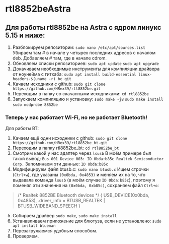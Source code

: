 # rtl8852beAstra
## Для работы rtl8852be на Astra с ядром линукс 5.15 и ниже:
1. Разблокируем репозитории: 
```sudo nano /etc/apt/sources.list```
Убираем там # в начале у четырех последних адресов с началом deb.
Добавляем # там, где в начале cdrom.
2. Обновляем списки репозиториев: 
```sudo apt update```
```sudo apt upgrade```
3. Докачиваем необходимые инструменты для компиляции драйвера от ноунейма с гитхаба: 
```sudo apt install build-essential linux-headers-$(uname -r) bc git```
4. Качаем исходники с github: 
```sudo git clone https://github.com/HRex39/rtl8852be.git```
5. Переходим в папку со скачанными исходниками:
```cd rtl8852be```
6. Запускаем компиляцию и установку: 
```sudo make -j8```
```sudo make install```
```sudo modprobe 8852be```

### Теперь у нас работает Wi-Fi, но не работает Bluetooth!

Для работы BT:
1. Качаем ещё одни исходники с github: ```sudo git clone https://github.com/HRex39/rtl8852be_bt.git```
2. Переходим в папку rtl8852be_bt: ```cd rtl8852be_bt```
3. Смотрим какой у нас адаптер через ```lsusb``` 
В моём примере был такой вывод:
```Bus 001 Device 003: ID 0bda:b85c Realtek Semiconductor Corp.```
Запоминаем эти данные: ```ID 0bda:b85c```
4. Модифицируем файл btusb.c: ```sudo nano btusb.c```
Ищем строчки (```Ctrl+w```), где указаны ```(0x0bda, 0x4853)``` и меняем их на то, что выдавала команда ```lsusb```  (в моём случае ```ID 0bda:b85c```), поэтому я поменял эти значения на ```(0x0bda, 0xb85c)```, сохраняем файл ```Ctrl+o```:
>/* Realtek 8852BE Bluetooth devices */
{ USB_DEVICE(0x0bda, 0x4853), .driver_info = BTUSB_REALTEK |
               BTUSB_WIDEBAND_SPEECH }
5. Собираем драйвер ```sudo make```, ```sudo make install```
6. Устанавливаем приложение для блютуза, если не установлено: ```sudo apt install blueman```
7. Перезагружаемся удобным способом.
8. Проверяем.
